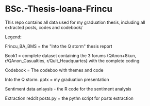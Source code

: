 # BSc.-Thesis-Ioana-Frincu
This repo contains all data used for my graduation thesis, including all extracted posts, codes and codebook/


Legend:

Frincu_BA_BMS = the "Into the Q storm" thesis report 


Book1 = complete dataset containing the 3 forums (QAnon+8kun, r/QAnon_Casualties, r/Qult_Headquartes) with the complete coding 

Codebook = The codeboo with themes and code


Into the Q storm. pptx = my graduation presentation


Sentiment data anlaysis - the R code for the sentiment analysis


Extraction reddit posts.py = the pythn script for posts extraction
